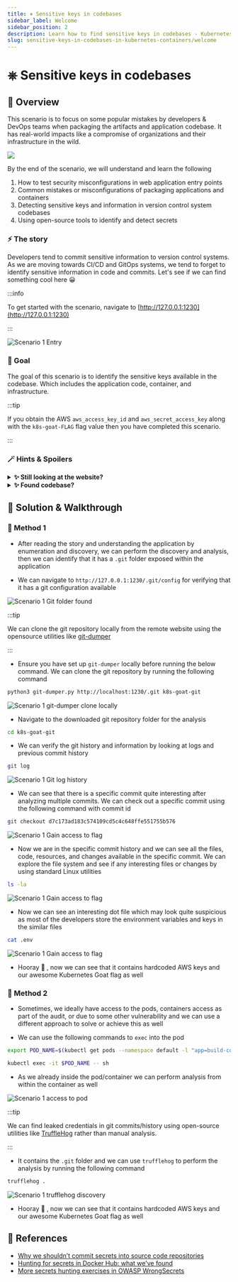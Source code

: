 ```yaml
---
title: ⎈ Sensitive keys in codebases
sidebar_label: Welcome
sidebar_position: 2
description: Learn how to find sensitive keys in codebases - Kubernetes Goat Scenario 🚀
slug: sensitive-keys-in-codebases-in-kubernetes-containers/welcome
---
```


# ⎈ Sensitive keys in codebases

## 🙌 Overview

This scenario is to focus on some popular mistakes by developers & DevOps teams when packaging the artifacts and application codebase. It has real-world impacts like a compromise of organizations and their infrastructure in the wild. 

![](../images/scenario-1.png)

By the end of the scenario, we will understand and learn the following

1. How to test security misconfigurations in web application entry points
2. Common mistakes or misconfigurations of packaging applications and containers
3. Detecting sensitive keys and information in version control system codebases
4. Using open-source tools to identify and detect secrets

### ⚡️ The story

Developers tend to commit sensitive information to version control systems. As we are moving towards CI/CD and GitOps systems, we tend to forget to identify sensitive information in code and commits. Let's see if we can find something cool here 😀

:::info

To get started with the scenario, navigate to [http://127.0.0.1:1230](http://127.0.0.1:1230)

:::

![Scenario 1 Entry](../images/sc-1-1.png)

### 🎯 Goal

The goal of this scenario is to identify the sensitive keys available in the codebase. Which includes the application code, container, and infrastructure.

:::tip

If you obtain the AWS `aws_access_key_id` and `aws_secret_access_key` along with the `k8s-goat-FLAG` flag value then you have completed this scenario.

:::

### 🪄 Hints & Spoilers

<details>
  <summary><b>✨ Still looking at the website? </b></summary>
  <div>
    <div>Always look for the special directories on the website. Tools like Gobuster and DirBuster are quite popular 🙌</div>
  </div>
</details>

<details>
  <summary><b>✨ Found codebase? </b></summary>
  <div>
    <div>Version control systems maintain the history with commits, and we can always go back to one we need 🎉</div>
  </div>
</details>

## 🎉 Solution & Walkthrough

### 🎲 Method 1

- After reading the story and understanding the application by enumeration and discovery, we can perform the discovery and analysis, then we can identify that it has a `.git` folder exposed within the application

- We can navigate to `http://127.0.0.1:1230/.git/config` for verifying that it has a git configuration available

![Scenario 1 Git folder found](../images/sc-1-2.png)

:::tip

We can clone the git repository locally from the remote website using the opensource utilities like [git-dumper](https://github.com/arthaud/git-dumper)

:::

- Ensure you have set up `git-dumper` locally before running the below command. We can clone the git repository by running the following command

```bash
python3 git-dumper.py http://localhost:1230/.git k8s-goat-git
```

![Scenario 1 git-dumper clone locally](../images/sc-1-3.png)

- Navigate to the downloaded git repository folder for the analysis

```bash
cd k8s-goat-git
```

- We can verify the git history and information by looking at logs and previous commit history

```bash
git log
```

![Scenario 1 Git log history](../images/sc-1-4.png)

- We can see that there is a specific commit quite interesting after analyzing multiple commits. We can check out a specific commit using the following command with commit id

```bash
git checkout d7c173ad183c574109cd5c4c648ffe551755b576
```

![Scenario 1 Gain access to flag](../images/sc-1-5.png)

- Now we are in the specific commit history and we can see all the files, code, resources, and changes available in the specific commit. We can explore the file system and see if any interesting files or changes by using standard Linux utilities

```bash
ls -la
```

![Scenario 1 Gain access to flag](../images/sc-1-6.png)

- Now we can see an interesting dot file which may look quite suspicious as most of the developers store the environment variables and keys in the similar files

```bash
cat .env
```

![Scenario 1 Gain access to flag](../images/sc-1-7.png)

- Hooray 🥳 , now we can see that it contains hardcoded AWS keys and our awesome Kubernetes Goat flag as well

### 🎲 Method 2

- Sometimes, we ideally have access to the pods, containers access as part of the audit, or due to some other vulnerability and we can use a different approach to solve or achieve this as well 

- We can use  the following commands to `exec` into the pod

```bash
export POD_NAME=$(kubectl get pods --namespace default -l "app=build-code" -o jsonpath="{.items[0].metadata.name}")
```

```bash
kubectl exec -it $POD_NAME -- sh
```

- As we already inside the pod/container we can perform analysis from within the container as well

![Scenario 1 access to pod](../images/sc-1_1.png)

:::tip

We can find leaked credentials in git commits/history using open-source utilities like [TruffleHog](https://github.com/trufflesecurity/trufflehog) rather than manual analysis.

:::

- It contains the `.git` folder and we can use `trufflehog` to perform the analysis by running the following command

```bash
trufflehog .
```

![Scenario 1 trufflehog discovery](../images/sc-1_2.png)

- Hooray 🥳 , now we can see that it contains hardcoded AWS keys and our awesome Kubernetes Goat flag as well

## 🔖 References

- [Why we shouldn’t commit secrets into source code repositories](https://littlemaninmyhead.wordpress.com/2021/04/05/why-we-shouldnt-commit-secrets-into-source-code-repositories/)
- [Hunting for secrets in Docker Hub: what we’ve found](https://blog.gitguardian.com/hunting-for-secrets-in-docker-hub/)
- [More secrets hunting exercises in OWASP WrongSecrets](https://github.com/OWASP/wrongsecrets)
